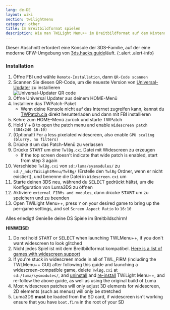 ```yaml
---
lang: de-DE
layout: wiki
section: twilightmenu
category: other
title: Im Breitbildformat spielen
description: Wie man TWiLight Menu++ im Breitbildformat auf dem Nintendo 3DS verwendet
---
```


Dieser Abschnitt erfordert eine Konsole der 3DS-Familie, auf der eine moderne CFW-Umgebung von [3ds.hacks.guide](https://3ds.hacks.guide)läuft.
{:.alert .alert-info}

### Installation
1. Öffne FBI und wähle `Remote-Installation`, dann `QR-Code scannen`
1. Scannen Sie diesen QR-Code, um die neueste Version von [Universal-Updater](https://github.com/Universal-Team/Universal-Updater) zu installieren<br> ![Universal-Updater QR code](https://db.universal-team.net/assets/images/qr/universal-updater-cia.png)
1. Öffne Universal Updater aus deinem HOME-Menü
1. Installiere das TWPatch-Paket
   - Wenn deine Konsole nicht auf das Internet zugreifen kann, kannst du [TWPatch.cia](https://gbatemp.net/download/twpatch.37400/version/38832/download?file=302085) direkt herunterladen und dann mit FBI installieren
1. Kehre zum HOME-Menü zurück und starte TWPatch
1. Hold <kbd class="face">Y</kbd> + <kbd class="face">B</kbd> to open the patch menu and enable `Widescreen patch (384x240 16:10)`
1. (Optional!) For a less pixelated widescreen, also enable `GPU scaling (blurry, no filters)`
1. Drücke <kbd class="face">B</kbd> um das Patch-Menü zu verlassen
1. Drücke <kbd>START</kbd> um eine `TwlBg.cxi` Datei mit Widescreen zu erzeugen
   - If the top screen doesn't indicate that wide patch is enabled, start from step 3 again
1. Verschiebe `TwlBg.cxi` von `sd:/luma/sysmodules/` zu `sd:/_nds/TWiLightMenu/TwlBg/` (Erstelle den `TwlBg` Ordner, wenn er nicht existiert), und benenne die Datei in `Widescreen.cxi` um
1. Starte deinen 3DS neu, während du <kbd>SELECT</kbd> gedrückt hältst, um die Konfiguration von Luma3DS zu öffnen
1. Aktiviere `external FIRMs and modules`, dann drücke <kbd>START</kbd> um zu speichern und zu beenden
1. Open TWiLight Menu++, press <kbd class="face">Y</kbd> on your desired game to bring up the per-game settings, and set `Screen Aspect Ratio` to `16:10`

Alles erledigt! Genieße deine DS Spiele im Breitbildschirm!

**HINWEISE:**
1. Do not hold <kbd>START</kbd> or <kbd>SELECT</kbd> when launching TWLMenu++, if you don't want widescreen to look glitched
1. Nicht jedes Spiel ist mit dem Breitbildformat kompatibel. [Here is a list of games with widescreen support](https://github.com/DS-Homebrew/TWiLightMenu/blob/master/7zfile/3DS%20-%20CFW%20users/Games%20supported%20with%20widescreen.txt)
1. If you're stuck in widescreen mode in all of TWL_FIRM (including the TWLMenu++ GUI) after following this guide and launching a widescreen-compatible game, delete `TwlBg.cxi` at `sd:/luma/sysmodules/`, and [uninstall](https://wiki.ds-homebrew.com/twilightmenu/uninstalling-3ds) and [re-install](https://wiki.ds-homebrew.com/twilightmenu/installing-3ds) TWiLight Menu++, and re-follow the above guide, as well as using the original build of Luma
1. Most widescreen patches will only adjust 3D elements for widescreen, 2D elements (such as menus) will only be stretched
1. Luma3DS **must** be loaded from the SD card, if widescreen isn't working ensure that you have `boot.firm` in the root of your SD
